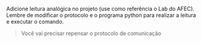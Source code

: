 Adicione leitura analógica no projeto (use como referência o Lab do AFEC). Lembre
de modificar o protocolo e o programa python para realizar a leitura e executar
o comando.

> Você vai precisar repensar o protocolo de comunicação
